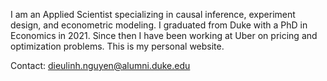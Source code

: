 I am an Applied Scientist specializing in causal inference, experiment design, and econometric modeling. I graduated from Duke with a PhD in Economics in 2021. Since then I have been working at Uber on pricing and optimization problems. This is my personal website. 

Contact: dieulinh.nguyen@alumni.duke.edu

